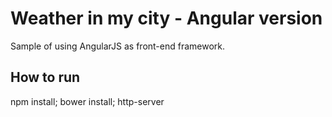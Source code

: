 Weather in my city - Angular version
======================

Sample of using AngularJS as front-end framework.

## How to run

npm install;
bower install;
http-server